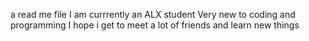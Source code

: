 a read me file
I am currrently an ALX student
Very new to coding and programming
I hope i get to meet a lot of friends and learn new things
